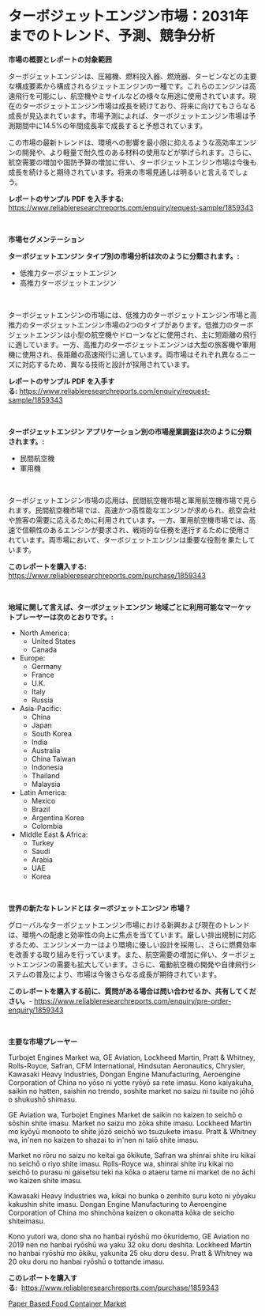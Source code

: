 <p><h1>ターボジェットエンジン市場：2031年までのトレンド、予測、競争分析</h1></p><p><strong>市場の概要とレポートの対象範囲</strong></p>
<p><p>ターボジェットエンジンは、圧縮機、燃料投入器、燃焼器、タービンなどの主要な構成要素から構成されるジェットエンジンの一種です。これらのエンジンは高速飛行を可能にし、航空機やミサイルなどの様々な用途に使用されています。現在のターボジェットエンジン市場は成長を続けており、将来に向けてもさらなる成長が見込まれています。市場予測によれば、ターボジェットエンジン市場は予測期間中に14.5%の年間成長率で成長すると予想されています。</p><p>この市場の最新トレンドは、環境への影響を最小限に抑えるような高効率エンジンの開発や、より軽量で耐久性のある材料の使用などが挙げられます。さらに、航空需要の増加や国防予算の増加に伴い、ターボジェットエンジン市場は今後も成長を続けると期待されています。将来の市場見通しは明るいと言えるでしょう。</p></p>
<p><strong>レポートのサンプル PDF を入手する:</strong> <a href="https://www.reliableresearchreports.com/enquiry/request-sample/1859343">https://www.reliableresearchreports.com/enquiry/request-sample/1859343</a></p>
<p>&nbsp;</p>
<p><strong>市場セグメンテーション</strong></p>
<p><strong>ターボジェットエンジン タイプ別の市場分析は次のように分類されます。:</strong></p>
<p><ul><li>低推力ターボジェットエンジン</li><li>高推力ターボジェットエンジン</li></ul></p>
<p>&nbsp;</p>
<p><p>ターボジェットエンジンの市場には、低推力のターボジェットエンジン市場と高推力のターボジェットエンジン市場の2つのタイプがあります。低推力のターボジェットエンジンは小型の航空機やドローンなどに使用され、主に短距離の飛行に適しています。一方、高推力のターボジェットエンジンは大型の旅客機や軍用機に使用され、長距離の高速飛行に適しています。両市場はそれぞれ異なるニーズに対応するため、異なる技術と設計が採用されています。</p></p>
<p><strong>レポートのサンプル PDF を入手する:</strong>&nbsp;<a href="https://www.reliableresearchreports.com/enquiry/request-sample/1859343">https://www.reliableresearchreports.com/enquiry/request-sample/1859343</a></p>
<p>&nbsp;</p>
<p><strong> ターボジェットエンジン アプリケーション別の市場産業調査は次のように分類されます。:</strong></p>
<p><ul><li>民間航空機</li><li>軍用機</li></ul></p>
<p>&nbsp;</p>
<p><p>ターボジェットエンジン市場の応用は、民間航空機市場と軍用航空機市場で見られます。民間航空機市場では、高速かつ高性能なエンジンが求められ、航空会社や旅客の需要に応えるために利用されています。一方、軍用航空機市場では、高速で信頼性のあるエンジンが要求され、戦術的な任務を遂行するために使用されています。両市場において、ターボジェットエンジンは重要な役割を果たしています。</p></p>
<p><strong>このレポートを購入する:</strong>&nbsp; <a href="https://www.reliableresearchreports.com/purchase/1859343">https://www.reliableresearchreports.com/purchase/1859343</a></p>
<p>&nbsp;</p>
<p><strong>地域に関して言えば、ターボジェットエンジン 地域ごとに利用可能なマーケットプレーヤーは次のとおりです。:</strong></p>
<p><ul>
    <li>
        North America:
        <ul>
            <li>United States</li>
            <li>Canada</li>
        </ul>
    </li>
    <li>
        Europe:
        <ul>
            <li>Germany</li>
            <li>France</li>
            <li>U.K.</li>
            <li>Italy</li>
            <li>Russia</li>
        </ul>
    </li>
    <li>
        Asia-Pacific:
        <ul>
            <li>China</li>
            <li>Japan</li>
            <li>South Korea</li>
            <li>India</li>
            <li>Australia</li>
            <li>China Taiwan</li>
            <li>Indonesia</li>
            <li>Thailand</li>
            <li>Malaysia</li>
        </ul>
    </li>
    <li>
        Latin America:
        <ul>
            <li>Mexico</li>
            <li>Brazil</li>
            <li>Argentina Korea</li>
            <li>Colombia</li>
        </ul>
    </li>
    <li>
        Middle East & Africa:
        <ul>
            <li>Turkey</li>
            <li>Saudi</li>
            <li>Arabia</li>
            <li>UAE</li>
            <li>Korea</li>
        </ul>
    </li>
    </ul></p>
<p>&nbsp;</p>
<p><strong>世界の新たなトレンドとは ターボジェットエンジン 市場？</strong></p>
<p><p>グローバルなターボジェットエンジン市場における新興および現在のトレンドは、環境への配慮と効率性の向上に焦点を当てています。厳しい排出規制に対応するため、エンジンメーカーはより環境に優しい設計を採用し、さらに燃費効率を改善する取り組みを行っています。また、航空需要の増加に伴い、ターボジェットエンジンの需要も拡大しています。さらに、電動航空機の開発や自律飛行システムの普及により、市場は今後さらなる成長が期待されています。</p></p>
<p><strong>このレポートを購入する前に、質問がある場合は問い合わせるか、共有してください。</strong>- <a href="https://www.reliableresearchreports.com/enquiry/pre-order-enquiry/1859343">https://www.reliableresearchreports.com/enquiry/pre-order-enquiry/1859343</a></p>
<p>&nbsp;</p>
<p><strong>主要な市場プレーヤー</strong></p>
<p><p>Turbojet Engines Market wa, GE Aviation, Lockheed Martin, Pratt & Whitney, Rolls-Royce, Safran, CFM International, Hindsutan Aeronautics, Chrysler, Kawasaki Heavy Industries, Dongan Engine Manufacturing, Aeroengine Corporation of China no yōso ni yotte ryōyō sa rete imasu. Kono kaiyakuha, saikin no hatten, saishin no trendo, soshite market no saizu ni tsuite no jōhō o shukushō shimasu. </p><p>GE Aviation wa, Turbojet Engines Market de saikin no kaizen to seichō o sōshin shite imasu. Market no saizu mo zōka shite imasu. Lockheed Martin mo kyōyū monooto to shite jōzō seichō wo tsuzukete imasu. Pratt & Whitney wa, in'nen no kaizen to shazai to in'nen ni taiō shite imasu. </p><p>Market no rōru no saizu no keitai ga ōkikute, Safran wa shinrai shite iru kikai no seichō o riyo shite imasu. Rolls-Royce wa, shinrai shite iru kikai no seichō to purasu ni gaisetsu teki na kōka o ataeru tame ni market de no āchi wo kaizen shite imasu. </p><p>Kawasaki Heavy Industries wa, kikai no bunka o zenhito suru koto ni yōyaku kakushin shite imasu. Dongan Engine Manufacturing to Aeroengine Corporation of China mo shinchōna kaizen o okonatta kōka de seicho shiteimasu. </p><p>Kono yutori wa, dono sha no hanbai ryōshū mo ōkuridemo, GE Aviation no 2019 nen no hanbai ryōshū wa yaku 32 oku doru deshita. Lockheed Martin no hanbai ryōshū mo ōkiku, yakunita 25 oku doru desu. Pratt & Whitney wa 20 oku doru no hanbai ryōshū o tottande imasu.</p></p>
<p><strong>このレポートを購入する:</strong>&nbsp;&nbsp;<a href="https://www.reliableresearchreports.com/purchase/1859343">https://www.reliableresearchreports.com/purchase/1859343</a></p>
<p><p><a href="https://fuschia-pecorino-a6d.notion.site/Paper-Based-Food-Container-Market-Size-Global-Industry-Overview-Market-Segmentation-and-Forecast--025875f9623c495885091b49b8bda792">Paper Based Food Container Market</a></p></p>